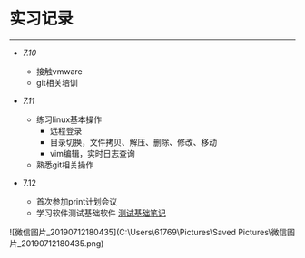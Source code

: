 #  实习记录

---

* *7.10*
  * 接触vmware
  * git相关培训
* *7.11*
  
  * 练习linux基本操作
    - 远程登录
    - 目录切换，文件拷贝、解压、删除、修改、移动
    - vim编辑，实时日志查询                                                                   
  * 熟悉git相关操作
  
* 7.12
  * 首次参加print计划会议
  * 学习软件测试基础软件 [测试基础笔记](https://gitlab.inhand.design/elements/intern-worklog/blob/1ebc05865c2496db600864627f0fc9c3356fb7fd/luoyy/softwaretest.md)

![微信图片_20190712180435](C:\Users\61769\Pictures\Saved Pictures\微信图片_20190712180435.png)